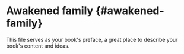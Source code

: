 # Awakened family {#awakened-family}

This file serves as your book&#039;s preface, a great place to describe your book&#039;s content and ideas.